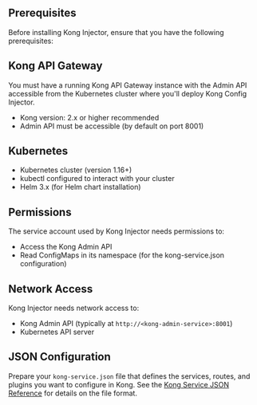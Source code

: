 ## Prerequisites

Before installing Kong Injector, ensure that you have the following prerequisites:

## Kong API Gateway

You must have a running Kong API Gateway instance with the Admin API accessible from the Kubernetes cluster where you'll deploy Kong Config Injector.

- Kong version: 2.x or higher recommended
- Admin API must be accessible (by default on port 8001)

## Kubernetes

- Kubernetes cluster (version 1.16+)
- kubectl configured to interact with your cluster
- Helm 3.x (for Helm chart installation)

## Permissions

The service account used by Kong Injector needs permissions to:

- Access the Kong Admin API
- Read ConfigMaps in its namespace (for the kong-service.json configuration)

## Network Access

Kong Injector needs network access to:

- Kong Admin API (typically at `http://<kong-admin-service>:8001`)
- Kubernetes API server

## JSON Configuration

Prepare your `kong-service.json` file that defines the services, routes, and plugins you want to configure in Kong. See the [Kong Service JSON Reference](../reference/kong-service-json.md) for details on the file format.